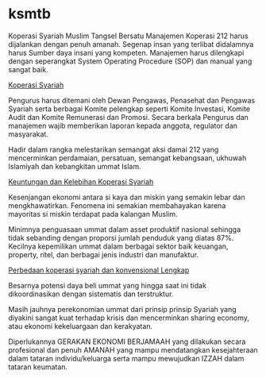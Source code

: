 # ksmtb
Koperasi Syariah Muslim Tangsel Bersatu
Manajemen Koperasi 212 harus dijalankan dengan penuh amanah. Segenap insan yang terlibat didalamnya harus Sumber daya insani yang kompeten. Manajemen harus dilengkapi dengan seperangkat System Operating Procedure (SOP) dan manual yang sangat baik. 

<a href='https://kopsyahmtb.com' title='Koperasi Syariah' >Koperasi Syariah</a>

Pengurus harus ditemani oleh Dewan Pengawas, Penasehat dan Pengawas Syariah serta berbagai Komite pelengkap seperti Komite Investasi, Komite Audit dan Komite Remunerasi dan Promosi. Secara berkala Pengurus dan manajemen wajib memberikan laporan kepada anggota, regulator dan masyarakat.

Hadir dalam rangka melestarikan semangat aksi damai 212 yang mencerminkan perdamaian, persatuan, semangat kebangsaan, ukhuwah Islamiyah dan kebangkitan ummat Islam.

<a href='https://kopsyahmtb.com/keuntungan-kelebihan-koperasi-syariah/' title='Keuntungan dan Kelebihan Koperasi Syariah' >Keuntungan dan Kelebihan Koperasi Syariah</a>

Kesenjangan ekonomi antara si kaya dan miskin yang semakin lebar dan mengkhawatirkan. Fenomena ini semakian membahayakan karena mayoritas si miskin terdapat pada kalangan Muslim.

Minimnya penguasaan ummat dalam asset produktif nasional sehingga tidak sebanding dengan proporsi jumlah penduduk yang diatas 87%.
Kecilnya kepemilikan ummat dalam berbagai sektor baik keuangan, property, ritel, dan berbagai jenis industri dan manufaktur.

<a href='https://kopsyahmtb.com/perbedaan-koperasi-syariah-konvensional/' title='Perbedaan koperasi syariah dan konvensional Lengkap' >Perbedaan koperasi syariah dan konvensional Lengkap</a>


Besarnya potensi daya beli ummat yang hingga saat ini tidak dikoordinasikan dengan sistematis dan terstruktur.

Masih jauhnya perekonomian ummat dari prinsip prinsip Syariah yang diyakini sangat kuat terhadap krisis dan mencerminkan sharing economy, atau ekonomi kekeluargaan dan kerakyatan.

Diperlukannya GERAKAN EKONOMI BERJAMAAH yang dilakukan secara profesional dan penuh AMANAH yang mampu mendatangkan kesejahteraan dalam tataran individu/keluarga serta mampu mewujudkan IZZAH dalam tataran keumatan.
